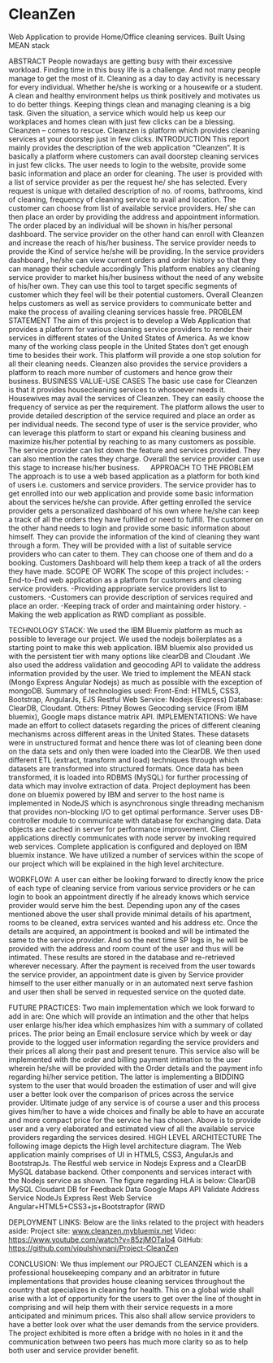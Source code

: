 CleanZen
========
Web Application to provide Home/Office cleaning services. Built Using MEAN stack


ABSTRACT
People nowadays are getting busy with their excessive workload. Finding time in this busy life is a challenge. And not many people manage to get the most of it. Cleaning as a day to day activity is necessary for every individual. Whether he/she is working or a housewife or a student. A clean and healthy environment helps us think positively and motivates us to do better things. Keeping things clean and managing cleaning is a big task. Given the situation, a service which would help us keep our workplaces and homes clean with just few clicks can be a blessing. Cleanzen – comes to rescue. Cleanzen is platform which provides cleaning services at your doorstep just in few clicks.
INTRODUCTION
This report mainly provides the description of the web application “Cleanzen”. It is basically a platform where customers can avail doorstep cleaning services in just few clicks. The user needs to login to the website, provide some basic information and place an order for cleaning. The user is provided with a list of service provider as per the request he/ she has selected. Every request is unique with detailed description of no. of rooms, bathrooms, kind of cleaning, frequency of cleaning service to avail and location. The customer can choose from list of available service providers. He/ she can then place an order by providing the address and appointment information. The order placed by an individual will be shown in his/her personal dashboard. The service provider on the other hand can enroll with Cleanzen and increase the reach of his/her business. The service provider needs to provide the Kind of service he/she will be providing. In the service providers dashboard , he/she can view current orders and order history so that they can manage their schedule accordingly This platform enables any cleaning service provider to market his/her business without the need of any website of his/her own. They can use this tool to target specific segments of customer which they feel will be their potential customers. Overall Cleanzen helps customers as well as service providers to communicate better and make the process of availing cleaning services hassle free.
PROBLEM STATEMENT
The aim of this project is to develop a Web Application that provides a platform for various cleaning service providers to render their services in different states of the United States of America. As we know many of the working class people in the United States don’t get enough time to besides their work. This platform will provide a one stop solution for all their cleaning needs. Cleanzen also provides the service providers a platform to reach more number of customers and hence grow their business.
BUSINESS VALUE-USE CASES
The basic use case for Cleanzen is that it provides housecleaning services to whosoever needs it. Housewives may avail the services of Cleanzen. They can easily choose the frequency of service as per the requirement. The platform allows the user to provide detailed description of the service required and place an order as per individual needs.
The second type of user is the service provider, who can leverage this platform to start or expand his cleaning business and maximize his/her potential by reaching to as many customers as possible. The service provider can list down the feature and services provided. They can also mention the rates they charge. Overall the service provider can use this stage to increase his/her business.
 
APPROACH TO THE PROBLEM
The approach is to use a web based application as a platform for both kind of users i.e. customers and service providers. The service provider has to get enrolled into our web application and provide some basic information about the services he/she can provide. After getting enrolled the service provider gets a personalized dashboard of his own where he/she can keep a track of all the orders they have fulfilled or need to fulfill. The customer on the other hand needs to login and provide some basic information about himself. They can provide the information of the kind of cleaning they want through a form. They will be provided with a list of suitable service providers who can cater to them. They can choose one of them and do a booking. Customers Dashboard will help them keep a track of all the orders they have made.
SCOPE OF WORK
The scope of this project includes:
-End-to-End web application as a platform for customers and cleaning service providers.
-Providing appropriate service providers list to customers.
-Customers can provide description of services required and place an order. 
-Keeping track of order and maintaining order history.
-Making the web application as RWD compliant as possible.

TECHNOLOGY STACK:
We used the IBM Bluemix platform as much as possible to leverage our project. We used the nodejs boilerplates as a starting point to make this web application. IBM bluemix also provided us with the persistent tier with many options like clearDB and Cloudant .We also used the address validation and geocoding API to validate the address information provided by the user. We tried to implement the MEAN stack (Mongo Express Angular Nodejs) as much as possible with the exception of mongoDB.
Summary of technologies used:
Front-End: HTML5, CSS3, Bootstrap, AngularJs, EJS
Restful Web Service: Nodejs (Express) 
Database: ClearDB, Cloudant.
Others: Pitney Bowes Geocoding service (From IBM bluemix), Google maps distance matrix API.
IMPLEMENTATIONS:
We have made an effort to collect datasets regarding the prices of different cleaning mechanisms across different areas in the United States. These datasets were in unstructured format and hence there was lot of cleaning been done on the data sets and only then were loaded into the ClearDB. We then used different ETL (extract, transform and load) techniques through which datasets are transformed into structured formats. Once data has been transformed, it is loaded into RDBMS (MySQL) for further processing of data which may involve extraction of data.
Project deployment has been done on bluemix powered by IBM and server to the host name is implemented in NodeJS which is asynchronous single threading mechanism that provides non-blocking I/O to get optimal performance. Server uses DB-controller module to communicate with database for exchanging data. Data objects are cached in server for performance improvement. Client applications directly communicates with node server by invoking required web services.
Complete application is configured and deployed on IBM bluemix instance. We have utilized a number of services within the scope of our project which will be explained in the high level architecture. 

WORKFLOW:
A user can either be looking forward to directly know the price of each type of cleaning service from various service providers or he can login to book an appointment directly if he already knows which service provider would serve him the best.
Depending upon any of the cases mentioned above the user shall provide minimal details of his apartment, rooms to be cleaned, extra services wanted and his address etc. 
Once the details are acquired, an appointment is booked and will be intimated the same to the service provider. And so the next time SP logs in, he will be provided with the address and room count of the user and thus will be intimated.
These results are stored in the database and re-retrieved wherever necessary. 
After the payment is received from the user towards the service provider, an appointment date is given by Service provider himself to the user either manually or in an automated next serve fashion and user then shall be served in requested service on the quoted date.

FUTURE PRACTICES:
Two main implementation which we look forward to add in are:
One which will provide an intimation and the other that helps user enlarge his/her idea which emphasizes him with a summary of collated prices. The prior being an Email enclosure service which by week or day provide to the logged user information regarding the service providers and their prices all along their past and present tenure. This service also will be implemented with the order and billing payment intimation to the user wherein he/she will be provided with the Order details and the payment info regarding hi/her service petition.
The latter is implementing a BIDDING system to the user that would broaden the estimation of user and will give user a better look over the comparison of prices across the service provider. Ultimate judge of any service is of course a user and this process gives him/her to have a wide choices and finally be able to have an accurate and more compact price for the service he has chosen. Above is to provide user and a very elaborated and estimated view of all the available service providers regarding the services desired.
HIGH LEVEL ARCHITECTURE
The following image depicts the High level architecture diagram. The Web application mainly comprises of UI in HTML5, CSS3, AngularJs and BootstrapJs. The Restful web service in Nodejs Express and a ClearDB MySQL database backend. Other components and services interact with the Nodejs service as shown. The figure regarding HLA is below:
ClearDB MySQL
Cloudant DB for Feedback Data
Google  Maps API
Validate Address Service
NodeJs Express Rest Web Service
Angular+HTML5+CSS3+js+Bootstrapfor (RWD 

DEPLOYMENT LINKS:
Below are the links related to the project with headers aside:
Project site: www.cleanzen.mybluemix.net
Video: https://www.youtube.com/watch?v=85zjMOTaIo4
GitHub: https://github.com/vipulshivnani/Project-CleanZen

CONCLUSION:
We thus implement our PROJECT CLEANZEN which is a professional housekeeping company and an arbitrator in future implementations that provides house cleaning services throughout the country that specializes in cleaning for health. This on a global wide shall arise with a lot of opportunity for the users to get over the line of thought in comprising and will help them with their service requests in a more anticipated and minimum prices. This also shall allow service providers to have a better look over what the user demands from the service providers. The project exhibited is more often a bridge with no holes in it and the communication between two peers has much more clarity so as to help both user and service provider benefit.
